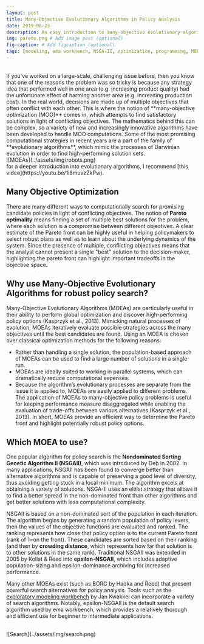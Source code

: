 ```yaml
---
layout: post
title: Many-Objective Evolutionary Algorithms in Policy Analysis
date: 2019-08-23
description: An easy introduction to many-objective evolutionary algorithms and what they mean for policy analysis.
img: pareto.png # Add image post (optional)
fig-caption: # Add figcaption (optional)
tags: [modeling, ema workbench, NSGA-II, optimization, programming, MOEA]
---
```

<br/>
If you've worked on a large-scale, challenging issue before, then you know that one of the reasons the problem was so tricky is because any strategy idea that performed well in one area (e.g. increasing product quality) had the unfortunate effect of harming another area (e.g. increasing production cost). In the real world, decisions are made up of multiple objectives that often conflict with each other. This is where the notion of **many-objective optimization (MOO)** comes in, which attempts to find satisfactory solutions in light of conflicting objectives. The mathematics behind this can be complex, so a variety of new and increasingly innovative algorithms have been developed to handle MOO computations. Some of the most promising computational strategies in recent years are a part of the family of **evolutionary algorithms**, which mimic the processes of Darwinian evolution in order to find high-performing solution sets.  

<br/>
![MOEAs](../assets/img/robots.png)
<br/>
for a deeper introduction into evolutionary algorithms, I recommend [this video](https://youtu.be/1i8muvzZkPw).

## Many Objective Optimization
There are many different ways to computationally search for promising candidate policies in light of conflicting objectives. The notion of **Pareto optimality** means finding a set of multiple best solutions for the problem, where each solution is a compromise between different objectives. A clear estimate of the Pareto front can be highly useful in helping policymakers to select robust plans as well as to learn about the underlying dynamics of the system. Since the presence of multiple, conflicting objectives means that the analyst cannot present a single "best" solution to the decision-maker, highlighting the pareto front can highlight important tradeoffs in the objective space.

## Why use Many-Objective Evolutionary Algorithms for robust policy search?
Many-Objective Evolutionary Algorithms (MOEAs) are particularly useful in their ability to perform global optimization and discover high-performing policy options (Kasprzyk et al., 2013). Mimicking natural processes of evolution, MOEAs iteratively evaluate possible strategies across the many objectives until the best candidates are found. Using an MOEA is chosen over classical optimization methods for the following reasons:
* Rather than handling a single solution, the population-based approach of MOEAs can be used to find a large number of solutions in a single run.
* MOEAs are ideally suited to working in parallel systems, which can dramatically reduce computational expenses.
* Because the algorithm’s evolutionary processes are separate from the issue it is applied to, MOEAs are easily applied to different problems.
The application of MOEAs to many-objective policy problems is useful for keeping performance measure disaggregated while enabling the evaluation of trade-offs between various alternatives (Kasprzyk et al., 2013). In short, MOEAs provide an efficient way to determine the Pareto front and highlight potentially robust policy options.

## Which MOEA to use?
One popular algorithm for policy search is the **Nondominated Sorting Genetic Algorithm II (NSGAII)**, which was introduced by Deb in 2002. In many applications, NSGAII has been found to converge better than alternative algorithms and is capable of preserving a good level of diversity, thus avoiding getting stuck in a local minimum. The algorithm excels at obtaining a variety of solutions. NSGA-II uses an elitist strategy that allows it to find a better spread in the non-dominated front than other algorithms and get better solutions with less computational complexity.

NSGAII is based on a non-dominated sort of the population in each iteration. The algorithm begins by generating a random population of policy levers, then the values of the objective functions are evaluated and ranked. The ranking represents how close that policy option is to the current Pareto front (rank of 1=on the front). These candidates are sorted based on their ranking (and then by **crowding distance**, which represents how far that solution is to other solutions in the same rank). Traditional NSGAII was extended in 2005 by Kollat & Reed into **epsilon-NSGAII**, which includes adaptive population-sizing and epsilon-dominance archiving for increased performance.

Many other MOEAs exist (such as BORG by Hadka and Reed) that present powerful search alternatives for policy analysis. Tools such as the [exploratory modeling workbench](https://github.com/quaquel/EMAworkbench) by Jan Kwakkel can incorporate a variety of search algorithms. Notably, epsilon-NSGAII is the default search algorithm used by ema workbench, which provides a relatively thorough and efficient use for beginner to intermediate applications.  

<br/>
![Search](../assets/img/search.png)
